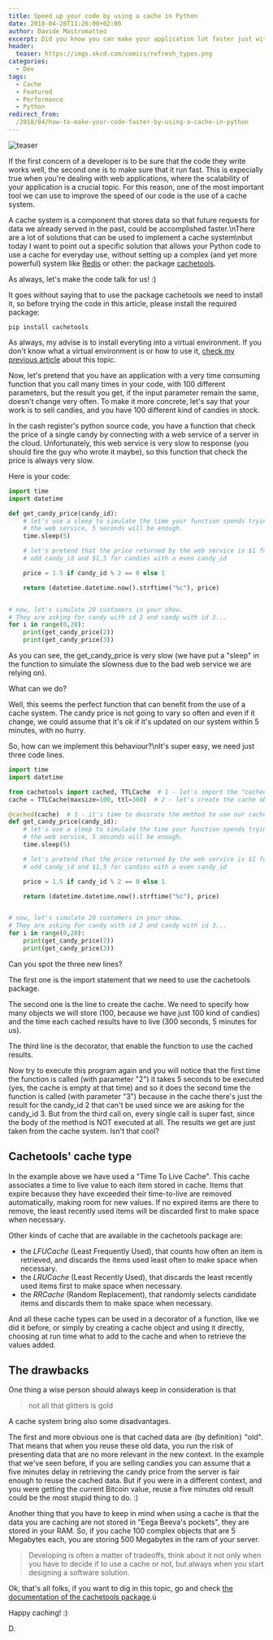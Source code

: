 ```yaml
---
title: Speed up your code by using a cache in Python
date: 2018-04-26T11:26:00+02:00
author: Davide Mastromatteo
excerpt: Did you know you can make your application lot faster just with a couple lines of code and a local cache?
header:
  teaser: https://imgs.xkcd.com/comics/refresh_types.png
categories:
  - Dev
tags:
  - Cache
  - Featured
  - Performance
  - Python
redirect_from:
  /2018/04/how-to-make-your-code-faster-by-using-a-cache-in-python
---
```

![teaser](https://imgs.xkcd.com/comics/refresh_types.png)

If the first concern of a developer is to be sure that the code they write works well, the second one is to make sure that it run fast. This is expecially true when you're dealing with web applications, where the scalability of your application is a crucial topic. For this reason, one of the most important tool we can use to improve the speed of our code is the use of a cache system.

A cache system is a component that stores data so that future requests for data we already served in the past, could be accomplished faster.\nThere are a lot of solutions that can be used to implement a cache system\nbut today I want to point out a specific solution that allows your Python code to use a cache for everyday use, without setting up a complex (and yet more powerful) system like [Redis](http://redis.io) or other: the package [cachetools](https://pypi.org/project/cachetools/).

As always, let's make the code talk for us! :)

It goes without saying that to use the package cachetools we need to install it, so before trying the code in this article, please install the required package:

```console
pip install cachetools
```

As always, my advise is to install everyting into a virtual environment. If you don't know what a virtual environment is or how to use it, [check my previous article](https://www.thepythoncorner.com/2016/11/using-virtual-environments-with-python/) about this topic.

Now, let's pretend that you have an application with a very time consuming function that you call many times in your code, with 100 different parameters, but the result you get, if the input parameter remain the same, doesn't change very often. To make it more concrete, let's say that your work is to sell candies, and you have 100 different kind of candies in stock.

In the cash register's python source code, you have a function that check the price of a single candy by connecting with a web service of a server in the cloud. Unfortunately, this web service is very slow to response (you should fire the guy who wrote it maybe), so this function that check the price is always very slow.

Here is your code:

```python
import time
import datetime

def get_candy_price(candy_id):
    # let's use a sleep to simulate the time your function spends trying to connect to
    # the web service, 5 seconds will be enough.
    time.sleep(5)

    # let's pretend that the price returned by the web service is $1 for candies with a
    # odd candy_id and $1,5 for candies with a even candy_id

    price = 1.5 if candy_id % 2 == 0 else 1

    return (datetime.datetime.now().strftime("%c"), price)


# now, let's simulate 20 customers in your show.
# They are asking for candy with id 2 and candy with id 3...
for i in range(0,20):
    print(get_candy_price(2))
    print(get_candy_price(3))
```

As you can see, the get_candy_price is very slow (we have put a "sleep" in the function to simulate the slowness due to the bad web service we are relying on).

What can we do?

Well, this seems the perfect function that can benefit from the use of a cache system. The candy price is not going to vary so often and even if it change, we could assume that it's ok if it's updated on our system within 5 minutes, with no hurry.

So, how can we implement this behaviour?\nIt's super easy, we need just three code lines.

```python
import time
import datetime

from cachetools import cached, TTLCache  # 1 - let's import the "cached" decorator and the "TTLCache" object from cachetools
cache = TTLCache(maxsize=100, ttl=300)  # 2 - let's create the cache object.

@cached(cache)  # 3 - it's time to decorate the method to use our cache system!
def get_candy_price(candy_id):
    # let's use a sleep to simulate the time your function spends trying to connect to
    # the web service, 5 seconds will be enough.
    time.sleep(5)

    # let's pretend that the price returned by the web service is $1 for candies with a
    # odd candy_id and $1,5 for candies with a even candy_id

    price = 1.5 if candy_id % 2 == 0 else 1

    return (datetime.datetime.now().strftime("%c"), price)


# now, let's simulate 20 customers in your show.
# They are asking for candy with id 2 and candy with id 3...
for i in range(0,20):
    print(get_candy_price(2))
    print(get_candy_price(3))
```

Can you spot the three new lines?

The first one is the import statement that we need to use the cachetools package.

The second one is the line to create the cache. We need to specify how many objects we will store (100, because we have just 100 kind of candies) and the time each cached results have to live (300 seconds, 5 minutes for us).

The third line is the decorator, that enable the function to use the cached results.

Now try to execute this program again and you will notice that the first time the function is called (with parameter "2") it takes 5 seconds to be executed (yes, the cache is empty at that time) and so it does the second time the function is called (with parameter "3") because in the cache there's just the result for the candy_id 2 that can't be used since we are asking for the candy_id 3. But from the third call on, every single call is super fast, since the body of the method is NOT executed at all. The results we get are just taken from the cache system. Isn't that cool?

## Cachetools' cache type

In the example above we have used a "Time To Live Cache". This cache associates a time to live value to each item stored in cache. Items that expire because they have exceeded their time-to-live are removed automatically, making room for new values. If no expired items are there to remove, the least recently used items will be discarded first to make space when necessary.

Other kinds of cache that are available in the cachetools package are:

- the *LFUCache* (Least Frequently Used), that counts how often an item is retrieved, and discards the items used least often to make space when necessary.
- the *LRUCache* (Least Recently Used), that discards the least recently used items first to make space when necessary.
- the *RRCache* (Random Replacement), that randomly selects candidate items and discards them to make space when necessary.

And all these cache types can be used in a decorator of a function, like we did it before, or simply by creating a cache object and using it directly, choosing at run time what to add to the cache and when to retrieve the values added.

## The drawbacks

One thing a wise person should always keep in consideration is that

> not all that glitters is gold

A cache system bring also some disadvantages.

The first and more obvious one is that cached data are  (by definition )  "old". That means that when you reuse these old data, you run the risk of presenting data that are no more relevant in the new context. In the example that we've seen before, if you are selling candies you can assume that a five minutes delay in retrieving the candy price from the server is fair enough to reuse the cached data. But if you were in a different context, and you were getting the current Bitcoin value, reuse a five minutes old result could be the most stupid thing to do. :)

Another thing that you have to keep in mind when using a cache is that the data you are caching are not stored in "Eega Beeva's pockets", they are stored in your RAM. So, if you cache 100 complex objects that are 5 Megabytes each, you are storing 500 Megabytes in the ram of your server.

> Developing is often a matter of tradeoffs, think about it not only when you have to decide if to use a cache or not, but always when you start designing a software solution.

Ok, that's all folks, if you want to dig in this topic, go and check [the documentation of the cachetools package](http://cachetools.readthedocs.io/en/latest/).ù

Happy caching! :)

D.
